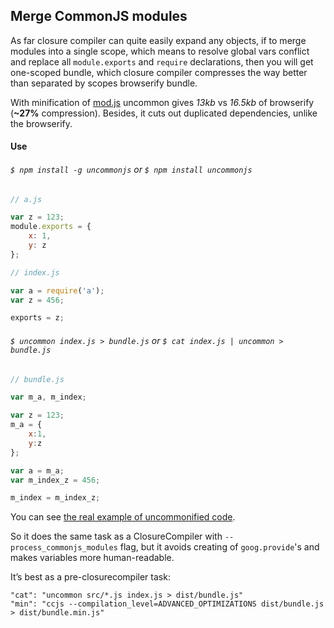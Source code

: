 ## Merge CommonJS modules

As far closure compiler can quite easily expand any objects, if to merge modules into a single scope, which means to resolve global vars conflict and replace all `module.exports` and `require` declarations, then you will get one-scoped bundle, which closure compiler compresses the way better than separated by scopes browserify bundle.

With minification of [mod.js](https://github.com/dfcreative/mod) uncommon gives _13kb_ vs _16.5kb_ of browserify (**~27%** compression). Besides, it cuts out duplicated dependencies, unlike the browserify.


#### Use

###### `$ npm install -g uncommonjs` or `$ npm install uncommonjs`


```js
// a.js

var z = 123;
module.exports = {
	x: 1,
	y: z
};
```


```js
// index.js

var a = require('a');
var z = 456;

exports = z;
```

###### `$ uncommon index.js > bundle.js` or `$ cat index.js | uncommon > bundle.js`

```js
// bundle.js

var m_a, m_index;

var z = 123;
m_a = {
	x:1,
	y:z
};

var a = m_a;
var m_index_z = 456;

m_index = m_index_z;
```

You can see [the real example of uncommonified code](https://github.com/dfcreative/mod/blob/master/dist/mod.js).


So it does the same task as a ClosureCompiler with `--process_commonjs_modules` flag, but it avoids creating of `goog.provide`'s and makes variables more human-readable.

It’s best as a pre-closurecompiler task:

```
"cat": "uncommon src/*.js index.js > dist/bundle.js"
"min": "ccjs --compilation_level=ADVANCED_OPTIMIZATIONS dist/bundle.js > dist/bundle.min.js"
```
